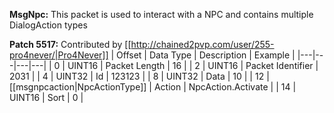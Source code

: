 **MsgNpc:** This packet is used to interact with a NPC and contains multiple DialogAction types

**Patch 5517:** Contributed by [[http://chained2pvp.com/user/255-pro4never/|Pro4Never]]
| Offset | Data Type | Description | Example |
|---|---|---|---|
| 0 | UINT16 | Packet Length | 16 |
| 2 | UINT16 | Packet Identifier | 2031 |
| 4 | UINT32 | Id | 123123 |
| 8 | UINT32 | Data | 10 |
| 12 | [[msgnpcaction|NpcActionType]] | Action | NpcAction.Activate |
| 14 | UINT16 | Sort | 0 |
